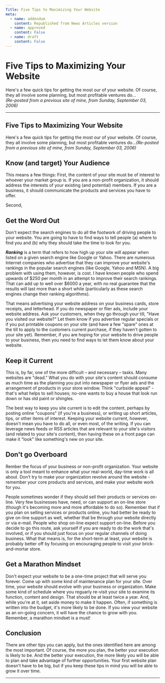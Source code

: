 ```yaml
---
Title: Five Tips to Maximizing Your Website
meta:
  - name: addendum
    content: Republished from News Articles version
  - name: approved
    content: False
  - name: draft
    content: False
---
```

# Five Tips to Maximizing Your Website






Here's a few quick tips for getting the most our of your website. Of course, they all involve some planning, but most profitable ventures do...     
*(Re-posted from a previous site of mine, from Sunday, September 03, 2006)*


---
## Five Tips to Maximizing Your Website


Here's a few quick tips for getting the most our of your website. Of course, they all involve some planning, but most profitable ventures do...*(Re-posted from a previous site of mine, from Sunday, September 03, 2006)*


## Know (and target) Your Audience


This means a few things: First, the content of your site must be of interest to whoever your market group is. If you are a non-profit organization, it should address the interests of your existing (and potential) members. If you are a business, it should communicate the products and services you have to offer.



Second,


## Get the Word Out


Don't expect the search engines to do all the footwork of driving people to your website. You are going to have to find ways to tell people (a) where to find you and (b) why they should take the time to look for you.



***Ranking*** is a term that refers to how high up your site will appear when listed on a given search engine like Google or Yahoo. There are numerous Internet companies who advertise that they can improve your website's rankings in the popular search engines (like Google, Yahoo and MSN). A big problem with using them, however, is cost. I have known people who spend upwards of $250 per month in an attempt to improve their search rankings. That can add up to well over $6000 a year, with no real guarantee that the results will last more than a short while (particularly as these search engines change their ranking algorithms).



That means advertising your website address on your business cards, store receipts, and letterhead. If you do newspaper or flier ads, include your website address. Ask your customers, when they go through your till, "Have you visited our website?" Let them know if you advertise regular specials or if you put printable coupons on your site (and have a few "spare" ones at the till to apply to the customers current purchase, if they haven't gotten to your site yet). Remember, if you are hoping for your website to drive people to your business, then you need to find ways to let them know about your website.


## Keep it Current


This is, by far, one of the more difficult – and necessary – tasks. Many websites are "dead." What you do with your site's content should consume as much time as the planning you put into newspaper or flyer ads and the arrangement of products in your store window. Think "curbside appeal" - that's what helps to sell houses; no-one wants to buy a house that look run down or has old paint or shingles.



The best way to keep you site current is to edit the content, perhaps by posting online "coupons" (if you're a business), or writing up short articles, tips, or other items of interest. Keeping your website current, however, doesn't mean you have to do all, or even most, of the writing. If you can leverage news feeds or RSS articles that are relevant to your site's visitors (and related to your site's content), then having these on a front page can make it "look" like something's new on your site.


## Don't go Overboard


Rember the focus of your business or non-profit organization. Your website is only a tool meant to enhance what your real-world, day-time work is all about. Don't try to make your organization revolve around the website - remember your core products and services, and make your website work for you.



People sometimes wonder if they should sell their products or services on-line. Very few businesses have, need, or can support an on-line store (though it's becoming more and more affordable to do so). Remember that if you plan on selling services or products online, you had better be ready to give on-line support as well, whether that be through your website directly or via e-mail. People who shop on-line expect support on-line. Before you decide to go this route, ask yourself if you are ready to do the work that's involved, or if you should just focus on your regular channels of doing business. What that means is, for the short-term at least, your website is probably better off by focusing on encouraging people to visit your brick-and-mortar store.


## Get a Marathon Mindset


Don't expect your website to be a one-time project that will serve you forever. Come up with some kind of maintenance plan for your site. Over time, your website should evolve with your business or organization. Make some kind of schedule where you reguarly re-visit your site to examine its function, content and design. That should be at least twice a year. And, while you're at it, set aside money to make it happen. Often, if something is written into the budget, it's more likely to be done. If you view your website as an on-going concern, it will have the chance to grow with you. Remember, a marathon mindset is a must!


## Conclusion


There are other tips you can apply, but the ones identified here are among the most important. Of course, the more you plan, the better your execution is likely to be. And the better your execution, the more likely you will be able to plan and take advantage of further opportunities. Your first website plan doesn't have to be big, but if you keep these tips in mind you will be able to grow it over time.


<script src="/DesktopModules/itcMetaPost/js/mg.js" type="text/javascript"></script>


---
